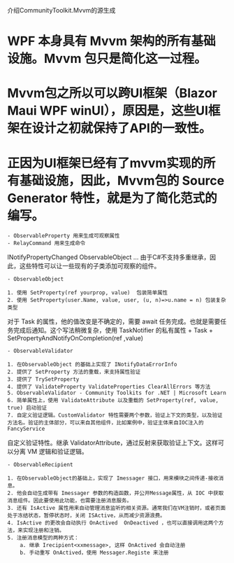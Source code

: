 介绍CommunityToolkit.Mvvm的源生成

# WPF 本身具有 Mvvm 架构的所有基础设施。Mvvm 包只是简化这一过程。

# Mvvm包之所以可以跨UI框架（Blazor Maui WPF winUI），原因是，这些UI框架在设计之初就保持了API的一致性。

# 正因为UI框架已经有了mvvm实现的所有基础设施，因此，Mvvm包的 Source Generator 特性，就是为了**简化**范式的编写。
	- ObservableProperty 用来生成可观察属性
	- RelayCommand 用来生成命令
INotifyPropertyChanged ObservableObject … 由于C#不支持多重继承，因此，这些特性可以让一些现有的子类添加可观察的组件。

	- ObservableObject
	
	1. 使用 SetProperty(ref yourprop, value)  包装简单属性
	2. 使用 SetProperty(user.Name, value, user, (u, n)=>u.name = n) 包装复杂类型
对于 Task<T> 的属性，他的值改变是不确定的，需要 await 任务完成。也就是需要任务完成后通知。这个写法稍微复杂，使用 TaskNotifier<T> 的私有属性 + Task<T> + SetPropertyAndNotifyOnCompletion(ref ,value) 

	- ObservableValidator

	1. 在ObservableObject 的基础上实现了 INotifyDataErrorInfo
	2. 提供了 SetProperty 方法的重载，来支持属性验证
	3. 提供了 TrySetProperty 
	4. 提供了 ValidateProperty ValidateProperties ClearAllErrors 等方法
	5. ObservableValidator - Community Toolkits for .NET | Microsoft Learn
	6. 简单属性上，使用 ValidateAttribute 以及重载的 SetProperty(ref, value, true) 启动验证
	7. 自定义验证逻辑。CustomValidator 特性需要两个参数，验证上下文的类型，以及验证方法名。验证的主体部分，可以来自其他组件，比如案例中，验证主体来自IOC注入的 FancyService
自定义验证特性。继承 ValidatorAttribute，通过反射来获取验证上下文。这样可以分离 VM 逻辑和验证逻辑。

	- ObservableRecipient

	1. 在ObservableObject的基础上，实现了 Imessager 接口，用来模块之间传递-接收消息。
	2. 他会自动生成带有 Imessager 参数的构造函数，并公开Message属性，从 IOC 中获取消息组件。因此要使用此功能，也需要注册消息服务。
	3. 还有 IsActive 属性用来自动管理消息监听的相关资源。通常我们在VM注销时，或者页面处于冻结状态，暂停状态时，关闭 ISActive，从而减少资源浪费。
	4. IsActive 的更改会自动执行 OnActived  OnDeactived ，也可以直接调用这两个方法，来实现注册和注销。
	5. 注册消息模型的两种方式：
		a. 继承 Irecipient<xxmessage>, 这样 OnActived 会自动注册
		b. 手动重写 OnActived，使用 Messager.Registe 来注册
